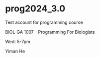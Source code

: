 # prog2024_3.0
Test account for programming course

BIOL-GA 1007 - Programming For Biologists

Wed: 5-7pm

Yiman He
